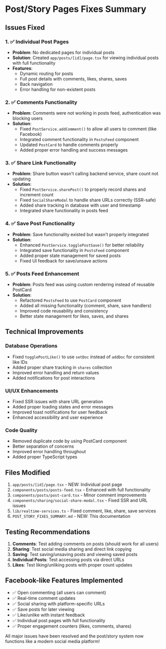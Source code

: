 # Post/Story Pages Fixes Summary

## Issues Fixed

### 1. ✅ Individual Post Pages
- **Problem**: No dedicated pages for individual posts
- **Solution**: Created `app/posts/[id]/page.tsx` for viewing individual posts with full functionality
- **Features**: 
  - Dynamic routing for posts
  - Full post details with comments, likes, shares, saves
  - Back navigation
  - Error handling for non-existent posts

### 2. ✅ Comments Functionality 
- **Problem**: Comments were not working in posts feed, authentication was blocking users
- **Solution**: 
  - Fixed `PostService.addComment()` to allow all users to comment (like Facebook)
  - Integrated comment functionality in `PostsFeed` component
  - Updated `PostCard` to handle comments properly
  - Added proper error handling and success messages

### 3. ✅ Share Link Functionality
- **Problem**: Share button wasn't calling backend service, share count not updating
- **Solution**:
  - Fixed `PostService.sharePost()` to properly record shares and increment count
  - Fixed `SocialShareModal` to handle share URLs correctly (SSR-safe)
  - Added share tracking in database with user and timestamp
  - Integrated share functionality in posts feed

### 4. ✅ Save Post Functionality
- **Problem**: Save functionality existed but wasn't properly integrated
- **Solution**:
  - Enhanced `PostService.togglePostSave()` for better reliability
  - Integrated save functionality in `PostsFeed` component
  - Added proper state management for saved posts
  - Fixed UI feedback for save/unsave actions

### 5. ✅ Posts Feed Enhancement
- **Problem**: Posts feed was using custom rendering instead of reusable PostCard
- **Solution**:
  - Refactored `PostsFeed` to use `PostCard` component
  - Added all missing functionality (comment, share, save handlers)
  - Improved code reusability and consistency
  - Better state management for likes, saves, and shares

## Technical Improvements

### Database Operations
- Fixed `togglePostLike()` to use `setDoc` instead of `addDoc` for consistent like IDs
- Added proper share tracking in `shares` collection
- Improved error handling and return values
- Added notifications for post interactions

### UI/UX Enhancements
- Fixed SSR issues with share URL generation
- Added proper loading states and error messages
- Improved toast notifications for user feedback
- Enhanced accessibility and user experience

### Code Quality
- Removed duplicate code by using PostCard component
- Better separation of concerns
- Improved error handling throughout
- Added proper TypeScript types

## Files Modified

1. `app/posts/[id]/page.tsx` - NEW: Individual post page
2. `components/posts/posts-feed.tsx` - Enhanced with full functionality
3. `components/posts/post-card.tsx` - Minor comment improvements
4. `components/sharing/social-share-modal.tsx` - Fixed SSR and URL issues
5. `lib/realtime-services.ts` - Fixed comment, like, share, save services
6. `POST_STORY_FIXES_SUMMARY.md` - NEW: This documentation

## Testing Recommendations

1. **Comments**: Test adding comments on posts (should work for all users)
2. **Sharing**: Test social media sharing and direct link copying
3. **Saving**: Test saving/unsaving posts and viewing saved posts
4. **Individual Posts**: Test accessing posts via direct URLs
5. **Likes**: Test liking/unliking posts with proper count updates

## Facebook-like Features Implemented

- ✅ Open commenting (all users can comment)
- ✅ Real-time comment updates
- ✅ Social sharing with platform-specific URLs
- ✅ Save posts for later viewing
- ✅ Like/unlike with instant feedback
- ✅ Individual post pages with full functionality
- ✅ Proper engagement counters (likes, comments, shares)

All major issues have been resolved and the post/story system now functions like a modern social media platform!
